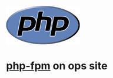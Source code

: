 ![](https://raw.githubusercontent.com/docker-library/docs/01c12653951b2fe592c1f93a13b4e289ada0e3a1/php/logo.png)

[php-fpm](http://php.net/manual/zh/index.php) on ops site
=============


